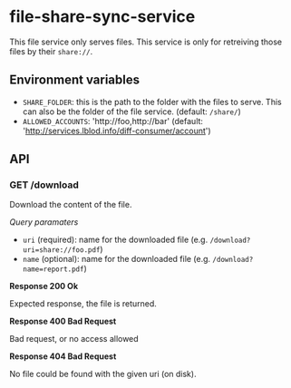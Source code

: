 # file-share-sync-service

This file service only serves files. This service is only for retreiving those files by their `share://`.

## Environment variables

* `SHARE_FOLDER`: this is the path to the folder with the files to serve. This can also be the folder of the file service. (default: `/share/`)
* `ALLOWED_ACCOUNTS`: 'http://foo,http://bar' (default: 'http://services.lblod.info/diff-consumer/account')
## API

### GET /download

Download the content of the file.

*Query paramaters*

*   `uri` (required): name for the downloaded file (e.g. `/download?uri=share://foo.pdf`)
*   `name` (optional): name for the downloaded file (e.g. `/download?name=report.pdf`)

**Response 200 Ok**

Expected response, the file is returned.

**Response 400 Bad Request**

Bad request, or no access allowed

**Response 404 Bad Request**

No file could be found with the given uri (on disk).
